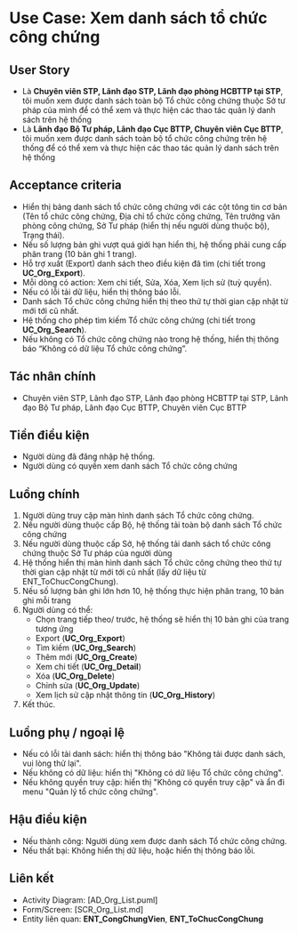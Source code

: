 # Use Case: Xem danh sách tổ chức công chứng

## User Story
- Là **Chuyên viên STP, Lãnh đạo STP, Lãnh đạo phòng HCBTTP tại STP**, tôi muốn xem được danh sách toàn bộ Tổ chức công chứng thuộc Sở tư pháp của mình để có thể xem và thực hiện các thao tác quản lý danh sách trên hệ thống
- Là **Lãnh đạo Bộ Tư pháp, Lãnh đạo Cục BTTP, Chuyên viên Cục BTTP**, tôi muốn xem được danh sách toàn bộ tổ chức công chứng trên hệ thống để có thể xem và thực hiện các thao tác quản lý danh sách trên hệ thống

## Acceptance criteria
- Hiển thị bảng danh sách tổ chức công chứng với các cột tông tin cơ bản (Tên tổ chức công chứng, Địa chỉ tổ chức công chứng, Tên trưởng văn phòng công chứng, Sở Tư pháp (hiển thị nếu người dùng thuộc bộ), Trạng thái).
- Nếu số lượng bản ghi vượt quá giới hạn hiển thị, hệ thống phải cung cấp phân trang (10 bản ghi 1 trang).
- Hỗ trợ xuất (Export) danh sách theo điều kiện đã tìm  (chi tiết trong **UC_Org_Export**).
- Mỗi dòng có action: Xem chi tiết, Sửa, Xóa, Xem lịch sử (tuỳ quyền).  
- Nếu có lỗi tải dữ liệu, hiển thị thông báo lỗi.
- Danh sách Tổ chức công chứng hiển thị theo thứ tự thời gian cập nhật từ mới tới cũ nhất.
- Hệ thống cho phép tìm kiếm Tổ chức công chứng (chi tiết trong **UC_Org_Search**).    
- Nếu không có Tổ chức công chứng nào trong hệ thống, hiển thị thông báo “Không có dữ liệu Tổ chức công chứng”.  

## Tác nhân chính
- Chuyên viên STP, Lãnh đạo STP, Lãnh đạo phòng HCBTTP tại STP, Lãnh đạo Bộ Tư pháp, Lãnh đạo Cục BTTP, Chuyên viên Cục BTTP

## Tiền điều kiện
- Người dùng đã đăng nhập hệ thống.
- Người dùng có quyền xem danh sách Tổ chức công chứng

## Luồng chính
1. Người dùng truy cập màn hình danh sách Tổ chức công chứng.
2. Nếu người dùng thuộc cấp Bộ, hệ thống tải toàn bộ danh sách Tổ chức công chứng
3. Nếu người dùng thuộc cấp Sở, hệ thống tải danh sách tổ chức công chứng thuộc Sở Tư pháp của người dùng
4. Hệ thống hiển thị màn hình danh sách Tổ chức công chứng theo thứ tự thời gian cập nhật từ mới tới cũ nhất (lấy dữ liệu từ ENT_ToChucCongChung).
5. Nếu số lượng bản ghi lớn hơn 10, hệ thống thực hiện phân trang, 10 bản ghi mỗi trang
6. Người dùng có thể:
   - Chọn trang tiếp theo/ trước, hệ thống sẽ hiển thị 10 bản ghi của trang tương ứng
   - Export (**UC_Org_Export**)
   - Tìm kiếm (**UC_Org_Search**)
   - Thêm mới (**UC_Org_Create**)
   - Xem chi tiết (**UC_Org_Detail**)
   - Xóa (**UC_Org_Delete**)
   - Chỉnh sửa (**UC_Org_Update**)
   - Xem lịch sử cập nhật thông tin (**UC_Org_History**)
7. Kết thúc.

## Luồng phụ / ngoại lệ
- Nếu có lỗi tải danh sách: hiển thị thông báo "Không tải được danh sách, vui lòng thử lại".
- Nếu không có dữ liệu: hiển thị "Không có dữ liệu Tổ chức công chứng".
- Nếu không quyền truy cập: hiển thị "Không có quyền truy cập" và ẩn đi menu "Quản lý tổ chức công chứng".

## Hậu điều kiện
- Nếu thành công: Người dùng xem được danh sách Tổ chức công chứng.
- Nếu thất bại: Không hiển thị dữ liệu, hoặc hiển thị thông báo lỗi.

## Liên kết
- Activity Diagram: [AD_Org_List.puml]
- Form/Screen: [SCR_Org_List.md]
- Entity liên quan: **ENT_CongChungVien**, **ENT_ToChucCongChung**
